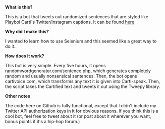 **What is this?**

This is a bot that tweets out randomized sentences that are styled like Playboi Carti's Twitter/Instagram captions.
It can be found <a href="https://twitter.com/Carti_Bot">here</a>

**Why did I make this?**

I wanted to learn how to use Selenium and this seemed like a great way to do it.

**How does it work?**

This bot is very simple.  Every five hours, it opens randomwordgenerator.com/sentence.php, which generates completely random and usually nonsensical sentences.  Then, the bot opens cartivoice.com, which transforms any text it is given into Carti-speak.  Then, the script takes the Cartified text and tweets it out using the Tweepy library.  

**Other notes**

The code here on Github is fully functional, except that I didn't include my Twitter API authorization keys in it for obvious reasons.  If you think this is a cool bot, feel free to tweet about it (or post about it wherever you want, bonus points if it's a hip-hop forum.)

